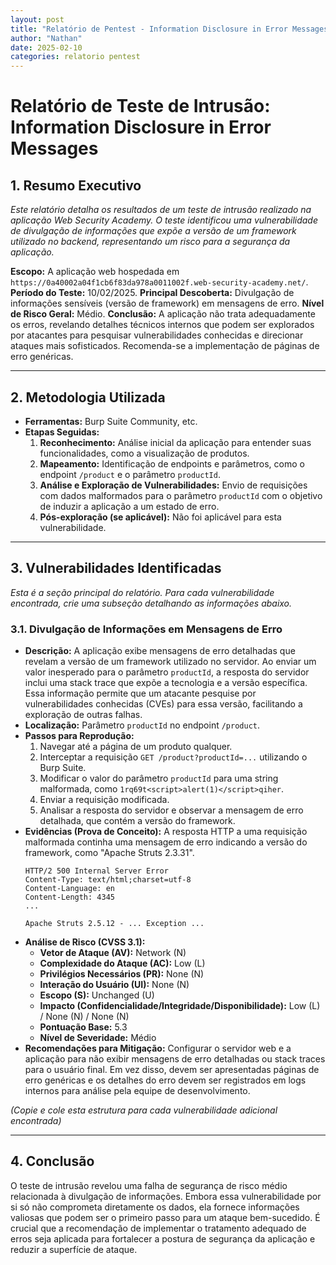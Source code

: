 ```yaml
---
layout: post
title: "Relatório de Pentest - Information Disclosure in Error Messages"
author: "Nathan"
date: 2025-02-10
categories: relatorio pentest
---
```


# Relatório de Teste de Intrusão: Information Disclosure in Error Messages

## 1. Resumo Executivo

*Este relatório detalha os resultados de um teste de intrusão realizado na aplicação Web Security Academy. O teste identificou uma vulnerabilidade de divulgação de informações que expõe a versão de um framework utilizado no backend, representando um risco para a segurança da aplicação.*

**Escopo:** A aplicação web hospedada em `https://0a40002a04f1cb6f83da978a0011002f.web-security-academy.net/`.
**Período do Teste:** 10/02/2025.
**Principal Descoberta:** Divulgação de informações sensíveis (versão de framework) em mensagens de erro.
**Nível de Risco Geral:** Médio.
**Conclusão:** A aplicação não trata adequadamente os erros, revelando detalhes técnicos internos que podem ser explorados por atacantes para pesquisar vulnerabilidades conhecidas e direcionar ataques mais sofisticados. Recomenda-se a implementação de páginas de erro genéricas.

---

## 2. Metodologia Utilizada

- **Ferramentas:** Burp Suite Community, etc.
- **Etapas Seguidas:**
    1.  **Reconhecimento:** Análise inicial da aplicação para entender suas funcionalidades, como a visualização de produtos.
    2.  **Mapeamento:** Identificação de endpoints e parâmetros, como o endpoint `/product` e o parâmetro `productId`.
    3.  **Análise e Exploração de Vulnerabilidades:** Envio de requisições com dados malformados para o parâmetro `productId` com o objetivo de induzir a aplicação a um estado de erro.
    4.  **Pós-exploração (se aplicável):** Não foi aplicável para esta vulnerabilidade.

---

## 3. Vulnerabilidades Identificadas

*Esta é a seção principal do relatório. Para cada vulnerabilidade encontrada, crie uma subseção detalhando as informações abaixo.*

### 3.1. Divulgação de Informações em Mensagens de Erro

- **Descrição:** A aplicação exibe mensagens de erro detalhadas que revelam a versão de um framework utilizado no servidor. Ao enviar um valor inesperado para o parâmetro `productId`, a resposta do servidor inclui uma stack trace que expõe a tecnologia e a versão específica. Essa informação permite que um atacante pesquise por vulnerabilidades conhecidas (CVEs) para essa versão, facilitando a exploração de outras falhas.
- **Localização:** Parâmetro `productId` no endpoint `/product`.
- **Passos para Reprodução:**
    1.  Navegar até a página de um produto qualquer.
    2.  Interceptar a requisição `GET /product?productId=...` utilizando o Burp Suite.
    3.  Modificar o valor do parâmetro `productId` para uma string malformada, como `1rq69t<script>alert(1)</script>qiher`.
    4.  Enviar a requisição modificada.
    5.  Analisar a resposta do servidor e observar a mensagem de erro detalhada, que contém a versão do framework.
- **Evidências (Prova de Conceito):** A resposta HTTP a uma requisição malformada continha uma mensagem de erro indicando a versão do framework, como "Apache Struts 2.3.31".
    ```http
    HTTP/2 500 Internal Server Error
    Content-Type: text/html;charset=utf-8
    Content-Language: en
    Content-Length: 4345
    ...
    
    Apache Struts 2.5.12 - ... Exception ...
    ```
- **Análise de Risco (CVSS 3.1):**
    - **Vetor de Ataque (AV):** Network (N)
    - **Complexidade do Ataque (AC):** Low (L)
    - **Privilégios Necessários (PR):** None (N)
    - **Interação do Usuário (UI):** None (N)
    - **Escopo (S):** Unchanged (U)
    - **Impacto (Confidencialidade/Integridade/Disponibilidade):** Low (L) / None (N) / None (N)
    - **Pontuação Base:** 5.3
    - **Nível de Severidade:** Médio
- **Recomendações para Mitigação:** Configurar o servidor web e a aplicação para não exibir mensagens de erro detalhadas ou stack traces para o usuário final. Em vez disso, devem ser apresentadas páginas de erro genéricas e os detalhes do erro devem ser registrados em logs internos para análise pela equipe de desenvolvimento.

*(Copie e cole esta estrutura para cada vulnerabilidade adicional encontrada)*

---

## 4. Conclusão

O teste de intrusão revelou uma falha de segurança de risco médio relacionada à divulgação de informações. Embora essa vulnerabilidade por si só não comprometa diretamente os dados, ela fornece informações valiosas que podem ser o primeiro passo para um ataque bem-sucedido. É crucial que a recomendação de implementar o tratamento adequado de erros seja aplicada para fortalecer a postura de segurança da aplicação e reduzir a superfície de ataque.